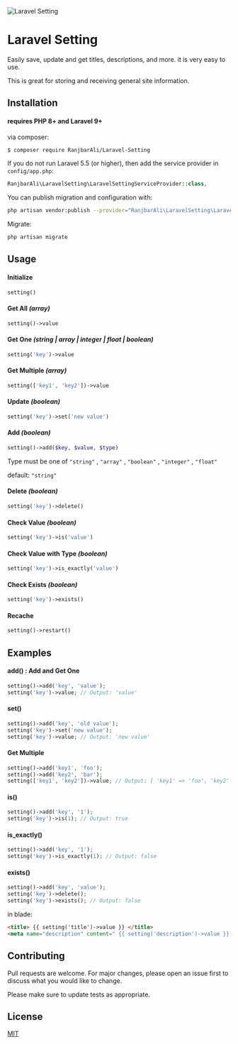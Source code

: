 <img src="https://s6.uupload.ir/files/logo_2jjj.png" alt="Laravel Setting" />

# Laravel Setting

Easily save, update and get titles, descriptions, and more. it is very easy to use.

This is great for storing and receiving general site information.

## Installation

#### requires PHP 8+ and Laravel 9+

via composer:

```bash
$ composer require RanjbarAli/Laravel-Setting
```
If you do not run Laravel 5.5 (or higher), then add the service provider in `config/app.php`:

```php
RanjbarAli\LaravelSetting\LaravelSettingServiceProvider::class,
```


You can publish migration and configuration with:
```bash
php artisan vendor:publish --provider="RanjbarAli\LaravelSetting\LaravelSettingServiceProvider"
```
Migrate:
```bash
php artisan migrate
```

## Usage

#### Initialize
```php
setting()
```

#### Get All *(array)*
```php
setting()->value
```

#### Get One *(string | array | integer | float | boolean)*
```php
setting('key')->value
```

#### Get Multiple *(array)*
```php
setting(['key1', 'key2'])->value
```

#### Update *(boolean)*
```php
setting('key')->set('new value')
```

#### Add *(boolean)*
```php
setting()->add($key, $value, $type)
```
Type must be one of ``"string"`` , ``"array"`` , ``"boolean"`` , ``"integer"`` , ``"float"``

default: ``"string"``

#### Delete *(boolean)*
```php
setting('key')->delete()
```

#### Check Value *(boolean)*
```php
setting('key')->is('value')
```

#### Check Value with Type *(boolean)*
```php
setting('key')->is_exactly('value')
```


#### Check Exists *(boolean)*
```php
setting('key')->exists()
```


#### Recache
```php
setting()->restart()
```

## Examples

#### add() : Add and Get One
```php
setting()->add('key', 'value');
setting('key')->value; // Output: 'value'
```

#### set()
```php
setting()->add('key', 'old value');
setting('key')->set('new value');
setting('key')->value; // Output: 'new value'
```

#### Get Multiple 
```php
setting()->add('key1', 'foo');
setting()->add('key2', 'bar');
setting(['key1', 'key2'])->value; // Output: [ 'key1' => 'foo', 'key2' => 'bar' ]
```

#### is()
```php
setting()->add('key', '1');
setting('key')->is(1); // Output: true
```


#### is_exactly()
```php
setting()->add('key', '1');
setting('key')->is_exactly(1); // Output: false
```

#### exists()
```php
setting()->add('key', 'value');
setting('key')->delete();
setting('key')->exists(); // Output: false
```

in blade:
```html
<title> {{ setting('title')->value }} </title>
<meta name="description" content=" {{ setting('description')->value }} " />
```



## Contributing
Pull requests are welcome. For major changes, please open an issue first to discuss what you would like to change.

Please make sure to update tests as appropriate.

## License
[MIT](https://choosealicense.com/licenses/mit/)
